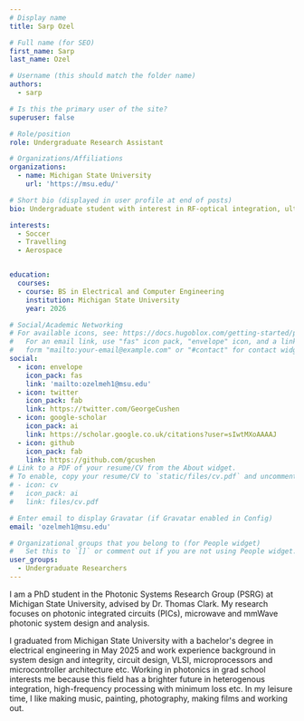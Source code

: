 ```yaml
---
# Display name
title: Sarp Ozel

# Full name (for SEO)
first_name: Sarp
last_name: Ozel

# Username (this should match the folder name)
authors:
  - sarp

# Is this the primary user of the site?
superuser: false

# Role/position
role: Undergraduate Research Assistant 

# Organizations/Affiliations
organizations:
  - name: Michigan State University
    url: 'https://msu.edu/'

# Short bio (displayed in user profile at end of posts)
bio: Undergraduate student with interest in RF-optical integration, ultrafast and nonlinear optics, LIDAR systems, PICs and laser based instrumentation. Current work involves femtosecond pulse characterization, optical system design and experimentation with SDRs. 

interests:
  - Soccer
  - Travelling
  - Aerospace


education:
  courses:
  - course: BS in Electrical and Computer Engineering
    institution: Michigan State University
    year: 2026

# Social/Academic Networking
# For available icons, see: https://docs.hugoblox.com/getting-started/page-builder/#icons
#   For an email link, use "fas" icon pack, "envelope" icon, and a link in the
#   form "mailto:your-email@example.com" or "#contact" for contact widget.
social:
  - icon: envelope
    icon_pack: fas
    link: 'mailto:ozelmeh1@msu.edu' 
  - icon: twitter
    icon_pack: fab
    link: https://twitter.com/GeorgeCushen
  - icon: google-scholar
    icon_pack: ai
    link: https://scholar.google.co.uk/citations?user=sIwtMXoAAAAJ
  - icon: github
    icon_pack: fab
    link: https://github.com/gcushen
# Link to a PDF of your resume/CV from the About widget.
# To enable, copy your resume/CV to `static/files/cv.pdf` and uncomment the lines below.
# - icon: cv
#   icon_pack: ai
#   link: files/cv.pdf

# Enter email to display Gravatar (if Gravatar enabled in Config)
email: 'ozelmeh1@msu.edu'

# Organizational groups that you belong to (for People widget)
#   Set this to `[]` or comment out if you are not using People widget.
user_groups:
  - Undergraduate Researchers
---
```


I am a PhD student in the Photonic Systems Research Group (PSRG) at Michigan State
University, advised by Dr. Thomas Clark. My research focuses on photonic integrated
circuits (PICs), microwave and mmWave photonic system design and analysis.

I graduated from Michigan State University with a bachelor's degree in electrical
engineering in May 2025 and work experience background in system design and integrity,
circuit design, VLSI, microprocessors and microcontroller architecture etc. Working in
photonics in grad school interests me because this field has a brighter future in
heterogenous integration, high-frequency processing with minimum loss etc.
In my leisure time, I like making music, painting, photography, making films and working
out.
